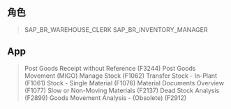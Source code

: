 ## 角色
> SAP_BR_WAREHOUSE_CLERK
> SAP_BR_INVENTORY_MANAGER
## App
> Post Goods Receipt without Reference (F3244)
> Post Goods Movement (MIGO)
> Manage Stock (F1062)
> Transfer Stock - In-Plant (F1061)
> Stock - Single Material (F1076)
> Material Documents Overview (F1077)
> Slow or Non-Moving Materials (F2137)
> Dead Stock Analysis (F2899)
> Goods Movement Analysis - (Obsolete) (F2912)